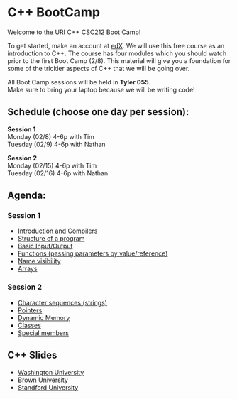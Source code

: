 # C++ BootCamp

Welcome to the URI C++ CSC212 Boot Camp!

To get started, make an account at [edX](https://www.edx.org/course/introduction-c-microsoft-dev210x-0).
We will use this free course as an introduction to C++. The course has four modules which you should
watch prior to the first Boot Camp (2/8).  This material will give you a foundation for some of the trickier
aspects of C++ that we will be going over.

All Boot Camp sessions will be held in **Tyler 055**.  
Make sure to bring your laptop because we will be writing code!

## Schedule (choose one day per session):

**Session 1**  
Monday (02/8) 4-6p with Tim  
Tuesday (02/9) 4-6p with Nathan  

**Session 2**  
Monday (02/15) 4-6p with Tim  
Tuesday (02/16) 4-6p with Nathan  

## Agenda:

### Session 1
- [Introduction and Compilers](http://www.cplusplus.com/doc/tutorial/introduction/)
- [Structure of a program](http://www.cplusplus.com/doc/tutorial/program_structure/)
- [Basic Input/Output](http://www.cplusplus.com/doc/tutorial/basic_io/)
- [Functions (passing parameters by value/reference)](http://www.cplusplus.com/doc/tutorial/functions/)
- [Name visibility](http://www.cplusplus.com/doc/tutorial/namespaces/)
- [Arrays](http://www.cplusplus.com/doc/tutorial/arrays/)

### Session 2
- [Character sequences (strings)](http://www.cplusplus.com/doc/tutorial/ntcs/)
- [Pointers](http://www.cplusplus.com/doc/tutorial/pointers/)
- [Dynamic Memory](http://www.cplusplus.com/doc/tutorial/dynamic/)
- [Classes](http://www.cplusplus.com/doc/tutorial/classes/)
- [Special members](http://www.cplusplus.com/doc/tutorial/classes2/)

## C++ Slides
- [Washington University](https://courses.cs.washington.edu/courses/cse333/16wi/calendar/lecturelist.html)
- [Brown University](https://cs.brown.edu/courses/cs123/resources/c++_mini_course.pdf)
- [Standford University](http://web.stanford.edu/class/cs106l/course-reader/full_course_reader.pdf)
